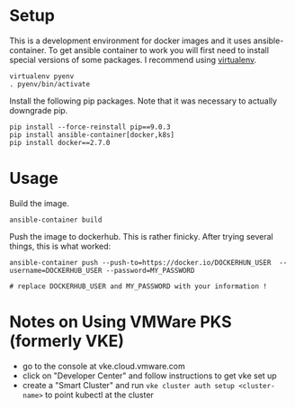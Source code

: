 # Setup

This is a development environment for docker images and
it uses ansible-container.  To get ansible container to work you will first
need to install special versions of some packages.  I recommend using
[virtualenv](https://virtualenv.pypa.io).  


```
virtualenv pyenv
. pyenv/bin/activate
```

Install the following pip packages.  Note that it was necessary to actually
downgrade pip.

 ```
 pip install --force-reinstall pip==9.0.3
 pip install ansible-container[docker,k8s]
 pip install docker==2.7.0
 ```

# Usage

Build the image.

```
ansible-container build
```

Push the image to dockerhub.  This is rather finicky.  After trying several
things, this is what worked:

```
ansible-container push --push-to=https://docker.io/DOCKERHUN_USER  --username=DOCKERHUB_USER --password=MY_PASSWORD

# replace DOCKERHUB_USER and MY_PASSWORD with your information !
```

# Notes on Using VMWare PKS (formerly VKE)

- go to the console at vke.cloud.vmware.com
- click on "Developer Center" and follow instructions to get vke set up
- create a "Smart Cluster" and run `vke cluster auth setup <cluster-name>` to
point kubectl at the cluster
